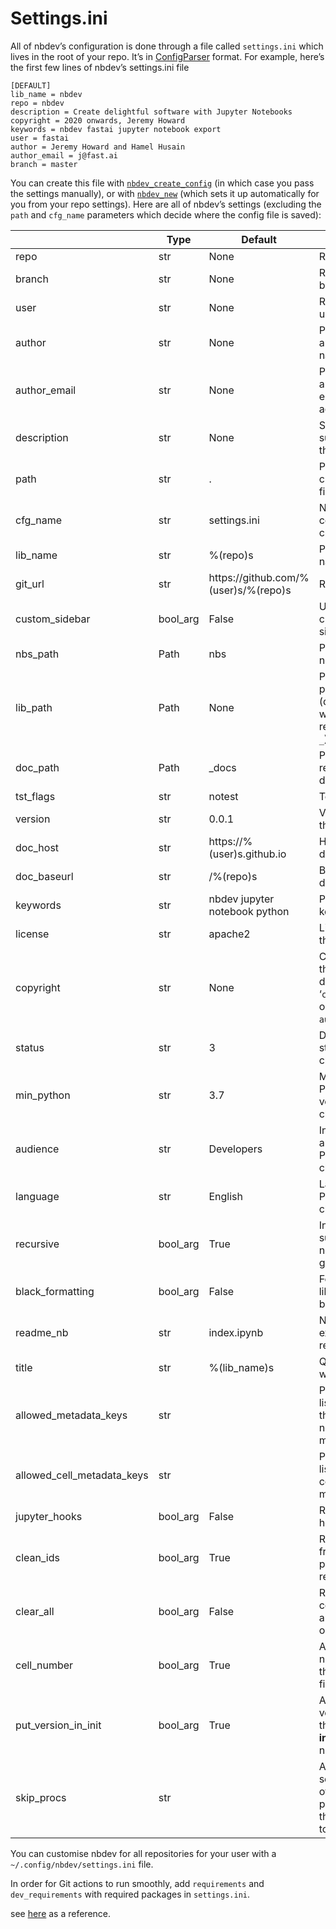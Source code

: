 # Settings.ini


<!-- WARNING: THIS FILE WAS AUTOGENERATED! DO NOT EDIT! -->

All of nbdev’s configuration is done through a file called
`settings.ini` which lives in the root of your repo. It’s in
[ConfigParser](https://docs.python.org/3/library/configparser.html)
format. For example, here’s the first few lines of nbdev’s settings.ini
file

    [DEFAULT]
    lib_name = nbdev
    repo = nbdev
    description = Create delightful software with Jupyter Notebooks
    copyright = 2020 onwards, Jeremy Howard
    keywords = nbdev fastai jupyter notebook export
    user = fastai
    author = Jeremy Howard and Hamel Husain
    author_email = j@fast.ai
    branch = master

You can create this file with
[`nbdev_create_config`](https://nbdev.fast.ai/api/config.html#nbdev_create_config)
(in which case you pass the settings manually), or with
[`nbdev_new`](https://nbdev.fast.ai/api/cli.html#nbdev_new) (which sets
it up automatically for you from your repo settings). Here are all of
nbdev’s settings (excluding the `path` and `cfg_name` parameters which
decide where the config file is saved):

<table>
<colgroup>
<col style="width: 6%" />
<col style="width: 25%" />
<col style="width: 34%" />
<col style="width: 34%" />
</colgroup>
<thead>
<tr>
<th></th>
<th><strong>Type</strong></th>
<th><strong>Default</strong></th>
<th><strong>Details</strong></th>
</tr>
</thead>
<tbody>
<tr>
<td>repo</td>
<td>str</td>
<td>None</td>
<td>Repo name</td>
</tr>
<tr>
<td>branch</td>
<td>str</td>
<td>None</td>
<td>Repo default branch</td>
</tr>
<tr>
<td>user</td>
<td>str</td>
<td>None</td>
<td>Repo username</td>
</tr>
<tr>
<td>author</td>
<td>str</td>
<td>None</td>
<td>Package author’s name</td>
</tr>
<tr>
<td>author_email</td>
<td>str</td>
<td>None</td>
<td>Package author’s email address</td>
</tr>
<tr>
<td>description</td>
<td>str</td>
<td>None</td>
<td>Short summary of the package</td>
</tr>
<tr>
<td>path</td>
<td>str</td>
<td>.</td>
<td>Path to create config file</td>
</tr>
<tr>
<td>cfg_name</td>
<td>str</td>
<td>settings.ini</td>
<td>Name of config file to create</td>
</tr>
<tr>
<td>lib_name</td>
<td>str</td>
<td>%(repo)s</td>
<td>Package name</td>
</tr>
<tr>
<td>git_url</td>
<td>str</td>
<td>https://github.com/%(user)s/%(repo)s</td>
<td>Repo URL</td>
</tr>
<tr>
<td>custom_sidebar</td>
<td>bool_arg</td>
<td>False</td>
<td>Use a custom sidebar.yml?</td>
</tr>
<tr>
<td>nbs_path</td>
<td>Path</td>
<td>nbs</td>
<td>Path to notebooks</td>
</tr>
<tr>
<td>lib_path</td>
<td>Path</td>
<td>None</td>
<td>Path to package root (default: <code>repo</code> with <code>-</code>
replaced by <code>_</code>)</td>
</tr>
<tr>
<td>doc_path</td>
<td>Path</td>
<td>_docs</td>
<td>Path to rendered docs</td>
</tr>
<tr>
<td>tst_flags</td>
<td>str</td>
<td>notest</td>
<td>Test flags</td>
</tr>
<tr>
<td>version</td>
<td>str</td>
<td>0.0.1</td>
<td>Version of this release</td>
</tr>
<tr>
<td>doc_host</td>
<td>str</td>
<td>https://%(user)s.github.io</td>
<td>Hostname for docs</td>
</tr>
<tr>
<td>doc_baseurl</td>
<td>str</td>
<td>/%(repo)s</td>
<td>Base URL for docs</td>
</tr>
<tr>
<td>keywords</td>
<td>str</td>
<td>nbdev jupyter notebook python</td>
<td>Package keywords</td>
</tr>
<tr>
<td>license</td>
<td>str</td>
<td>apache2</td>
<td>License for the package</td>
</tr>
<tr>
<td>copyright</td>
<td>str</td>
<td>None</td>
<td>Copyright for the package, defaults to ‘<code>current_year</code>
onwards, <code>author</code>’</td>
</tr>
<tr>
<td>status</td>
<td>str</td>
<td>3</td>
<td>Development status PyPI classifier</td>
</tr>
<tr>
<td>min_python</td>
<td>str</td>
<td>3.7</td>
<td>Minimum Python version PyPI classifier</td>
</tr>
<tr>
<td>audience</td>
<td>str</td>
<td>Developers</td>
<td>Intended audience PyPI classifier</td>
</tr>
<tr>
<td>language</td>
<td>str</td>
<td>English</td>
<td>Language PyPI classifier</td>
</tr>
<tr>
<td>recursive</td>
<td>bool_arg</td>
<td>True</td>
<td>Include subfolders in notebook globs?</td>
</tr>
<tr>
<td>black_formatting</td>
<td>bool_arg</td>
<td>False</td>
<td>Format libraries with black?</td>
</tr>
<tr>
<td>readme_nb</td>
<td>str</td>
<td>index.ipynb</td>
<td>Notebook to export as repo readme</td>
</tr>
<tr>
<td>title</td>
<td>str</td>
<td>%(lib_name)s</td>
<td>Quarto website title</td>
</tr>
<tr>
<td>allowed_metadata_keys</td>
<td>str</td>
<td></td>
<td>Preserve the list of keys in the main notebook metadata</td>
</tr>
<tr>
<td>allowed_cell_metadata_keys</td>
<td>str</td>
<td></td>
<td>Preserve the list of keys in cell level metadata</td>
</tr>
<tr>
<td>jupyter_hooks</td>
<td>bool_arg</td>
<td>False</td>
<td>Run Jupyter hooks?</td>
</tr>
<tr>
<td>clean_ids</td>
<td>bool_arg</td>
<td>True</td>
<td>Remove ids from plaintext reprs?</td>
</tr>
<tr>
<td>clear_all</td>
<td>bool_arg</td>
<td>False</td>
<td>Remove all cell metadata and cell outputs?</td>
</tr>
<tr>
<td>cell_number</td>
<td>bool_arg</td>
<td>True</td>
<td>Add cell number to the exported file</td>
</tr>
<tr>
<td>put_version_in_init</td>
<td>bool_arg</td>
<td>True</td>
<td>Add the version to the main <strong>init</strong>.py in
nbdev_export</td>
</tr>
<tr>
<td>skip_procs</td>
<td>str</td>
<td></td>
<td>A comma-separated list of processors that you want to skip</td>
</tr>
</tbody>
</table>

You can customise nbdev for all repositories for your user with a
`~/.config/nbdev/settings.ini` file.

In order for Git actions to run smoothly, add `requirements` and
`dev_requirements` with required packages in `settings.ini`.

see [here](https://github.com/fastai/nbdev/blob/master/settings.ini) as
a reference.
